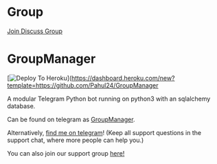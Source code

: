 # Group
[Join Discuss Group](https://t.me/giveaways_24hrs)

# GroupManager

[![Deploy To Heroku](https://www.herokucdn.com/deploy/button.svg)](https://dashboard.heroku.com/new?template=https://github.com/Pahul24/GroupManager

A modular Telegram Python bot running on python3 with an sqlalchemy database.

Can be found on telegram as [GroupManager](https://t.me/tg_groupmanagerbot).

Alternatively, [find me on telegram](https://t.me/xditya)! (Keep all support questions in the support chat, where more people can help you.)

You can also join our support group [here!](https://t.me/tg_groupmanagerbot)
